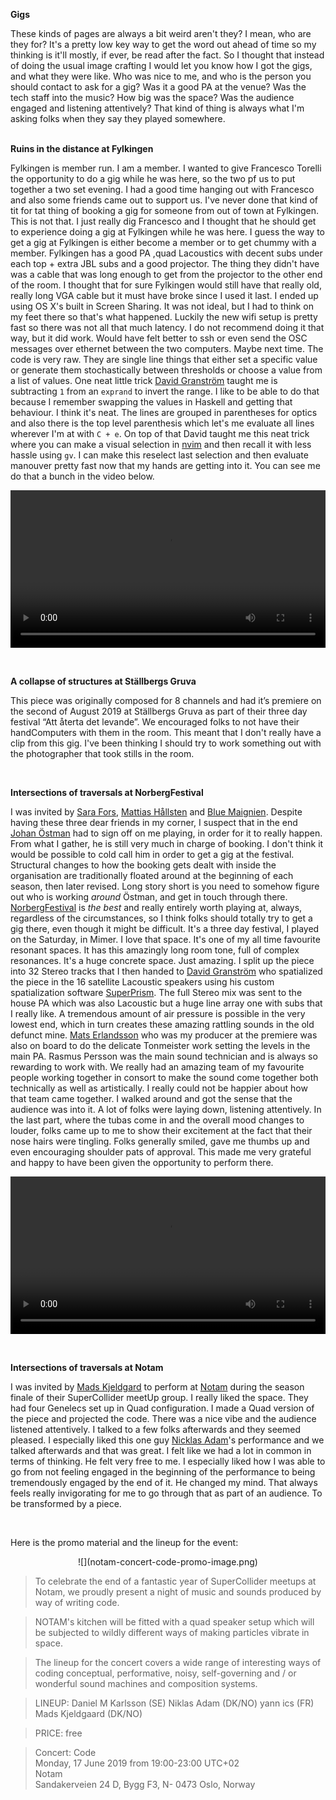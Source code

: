 **Gigs**

These kinds of pages are always a bit weird aren't they? I mean, who are they
for? It's a pretty low key way to get the word out ahead of time so my thinking
is it'll mostly, if ever, be read after the fact. So I thought that instead of
doing the usual image crafting I would let you know how I got the gigs, and
what they were like. Who was nice to me, and who is the person you should
contact to ask for a gig? Was it a good PA at the venue? Was the tech staff into
the music? How big was the space? Was the audience engaged and listening
attentively? That kind of thing is always what I'm asking folks when they say
they played somewhere.
<br>
<br>

**Ruins in the distance at Fylkingen**

Fylkingen is member run. I am a member. I wanted to give Francesco Torelli the
opportunity to do a gig while he was here, so the two pf us to put together a
two set evening. I had a good time hanging out with Francesco and also some
friends came out to support us. I've never done that kind of tit for tat thing
of booking a gig for someone from out of town at Fylkingen. This is not that. I
just really dig Francesco and I thought that he should get to experience doing a
gig at Fylkingen while he was here. I guess the way to get a gig at Fylkingen is
either become a member or to get chummy with a member. Fylkingen has a good PA
,quad Lacoustics with decent subs under each top + extra JBL subs and a good
projector. The thing they didn't have was a cable that was long enough to get
from the projector to the other end of the room. I thought that for sure
Fylkingen would still have that really old, really long VGA cable but it must
have broke since I used it last. I ended up using OS X's built in Screen
Sharing. It was not ideal, but I had to think on my feet there so that's what
happened. Luckily the new wifi setup is pretty fast so there was not all that
much latency. I do not recommend doing it that way, but it did work. Would have
felt better to ssh or even send the OSC messages over ethernet between the two
computers. Maybe next time. The code is very raw. They are single line things
that either set a specific value or generate them stochastically between
thresholds or choose a value from a list of values. One neat little trick [David
Granström](https://davidgranstrom.com/) taught me is subtracting `1` from an
`exprand` to invert the range. I like to be able to do that because I remember
swapping the values in Haskell and getting that behaviour. I think it's neat.
The lines are grouped in parentheses for optics and also there is the top level
parenthesis which let's me evaluate all lines wherever I'm at with `C + e`. On
top of that David taught me this neat trick where you can make a visual
selection in [nvim](https://github.com/neovim/neovim/wiki/Installing-Neovim) and
then recall it with less hassle using `gv`. I can make this reselect last
selection and then evaluate manouver pretty fast now that my hands are getting
into it. You can see me do that a bunch in the video below.

<video controls="controls" width="100%" name="RuinsAtFylkingen7November2019.mov"
src="RuinsAtFylkingen7November2019.mov"></video>

<br>

**A collapse of structures at Ställbergs Gruva**

This piece was originally composed for 8 channels and had it’s premiere on the
second of August 2019 at Ställbergs Gruva as part of their three day festival
“Att återta det levande”. We encouraged folks to not have their handComputers
with them in the room. This meant that I don't really have a clip from this gig.
I've been thinking I should try to work something out with the photographer that
took stills in the room.

<br>

**Intersections of traversals at NorbergFestival**

I was invited by [Sara Fors](http://www.stickydrama.se/om/sara-fors/), [Mattias
Hållsten](https://soundcloud.com/mattiash-llsten) and [Blue
Maignien](http://cherche-encore.info/). Despite having these three dear friends
in my corner, I suspect that in the end [Johan
Östman](https://cargocollective.com/johanostman) had to sign off on me playing,
in order for it to really happen. From what I gather, he is still very much in
charge of booking. I don't think it would be possible to cold call him in order
to get a gig at the festival. Structural changes to how the booking gets dealt
with inside the organisation are traditionally floated around at the beginning
of each season, then later revised. Long story short is you need to somehow
figure out who is working _around_ Östman, and get in touch through there.
[NorbergFestival](https://norbergfestival.com/) is _the best_ and really
entirely worth playing at, always, regardless of the circumstances, so I think
folks should totally try to get a gig there, even though it might be difficult.
It's a three day festival, I played on the Saturday, in Mimer. I love that
space. It's one of my all time favourite resonant spaces. It has this amazingly
long room tone, full of complex resonances. It's a huge concrete space. Just
amazing. I split up the piece into 32 Stereo tracks that I then handed to [David
Granström](https://davidgranstrom.com/) who spatialized the piece in the 16
satellite Lacoustic speakers using his custom spatialization software
[SuperPrism](https://github.com/davidgranstrom/SuperPrism). The full Stereo mix was
sent to the house PA which was also Lacoustic but a huge line array one with
subs that I really like. A tremendous amount of air pressure is possible in the
very lowest end, which in turn creates these amazing rattling sounds in the old
defunct mine. [Mats Erlandsson](http://matserlandsson.com/) who was my producer
at the premiere was also on board to do the delicate Tonmeister work setting the
levels in the main PA. Rasmus Persson was the main sound technician and is
always so rewarding to work with. We really had an amazing team of my favourite
people working together in consort to make the sound come together both
technically as well as artistically. I really could not be happier about how
that team came together. I walked around and got the sense that the audience was
into it. A lot of folks were laying down, listening attentively. In the last
part, where the tubas come in and the overall mood changes to louder, folks came
up to me to show their excitement at the fact that their nose hairs were
tingling. Folks generally smiled, gave me thumbs up and even encouraging
shoulder pats of approval. This made me very grateful and happy to have been
given the opportunity to perform there.

<video controls="controls" width="100%" name="MapClipFromNorberg.mov"
src="MapClipFromNorberg.mov"></video>

<br>

**Intersections of traversals at Notam**

I was invited by 
<a href="https://www.madskjeldgaard.dk" target="_blank">Mads Kjeldgard</a> 
to perform at 
<a href="http://www.notam02.no/web/" target="_blank">Notam</a> 
during the season finale of their SuperCollider meetUp group. I really liked the
space. They had four Genelecs set up in Quad configuration. I made a Quad
version of the piece and projected the code. There was a nice vibe and the
audience listened attentively. I talked to a few folks afterwards and they
seemed pleased. I especially liked this one guy <a
href="https://niklasadam.oddodd.org" target="_blank">Nicklas Adam</a>'s
performance and we talked afterwards and that was great. I felt like we had a
lot in common in terms of thinking. He felt very free to me. I especially liked
how I was able to go from not feeling engaged in the beginning of the
performance to being tremendously engaged by the end of it. He changed my mind.
That always feels really invigorating for me to go through that as part of an
audience. To be transformed by a piece.

<br>

Here is the promo material and the lineup for the event:

<center>![](notam-concert-code-promo-image.png)</center>

> To celebrate the end of a fantastic year of SuperCollider meetups at Notam, we
> proudly present a night of music and sounds produced by way of writing code. 

> NOTAM's kitchen will be fitted with a quad speaker setup which will be subjected
> to wildly different ways of making particles vibrate in space. 

> The lineup for the concert covers a wide range of interesting ways of coding
> conceptual, performative, noisy, self-governing and / or wonderful sound
> machines and composition systems.

> LINEUP:
> Daniel M Karlsson (SE)
> Niklas Adam (DK/NO)
> yann ics (FR)
> Mads Kjeldgaard (DK/NO)

> PRICE: free

> Concert: Code <br>
> Monday, 17 June 2019 from 19:00-23:00 UTC+02 <br>
> Notam <br>
> Sandakerveien 24 D, Bygg F3, N- 0473 Oslo, Norway <br>

<br>
<br>
